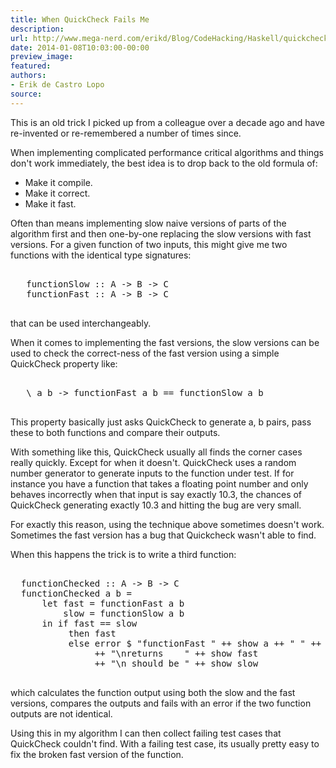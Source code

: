 ```yaml
---
title: When QuickCheck Fails Me
description:
url: http://www.mega-nerd.com/erikd/Blog/CodeHacking/Haskell/quickcheck_fail.html
date: 2014-01-08T10:03:00-00:00
preview_image:
featured:
authors:
- Erik de Castro Lopo
source:
---
```




<p>
This is an old trick I picked up from a colleague over a decade ago and have
re-invented or re-remembered a number of times since.
</p>

<p>
When implementing complicated performance critical algorithms and things
don't work immediately, the best idea is to drop back to the old formula of:
</p>

<ul>
<li>Make it compile.</li>
<li>Make it correct.</li>
<li>Make it fast.</li>
</ul>

<p>
Often than means implementing slow naive versions of parts of the algorithm
first and then one-by-one replacing the slow versions with fast versions.
For a given function of two inputs, this might give me two functions with the
identical type signatures:
</p>

<pre class="code">

   functionSlow :: A -&gt; B -&gt; C
   functionFast :: A -&gt; B -&gt; C

</pre>

<p>
that can be used interchangeably.
</p>

<p>
When it comes to implementing the fast versions, the slow versions can be used
to check the correct-ness of the fast version using a simple QuickCheck property
like:
</p>

<pre class="code">

   \ a b -&gt; functionFast a b == functionSlow a b

</pre>

<p>
This property basically just asks QuickCheck to generate a, b pairs, pass these
to both functions and compare their outputs.
</p>

<p>
With something like this, QuickCheck usually all finds the corner cases really
quickly.
Except for when it doesn't.
QuickCheck uses a random number generator to generate inputs to the function
under test.
If for instance you have a function that takes a floating point number and only
behaves incorrectly when that input is say exactly 10.3, the chances of QuickCheck
generating exactly 10.3 and hitting the bug are very small.
</p>

<p>
For exactly this reason, using the technique above sometimes doesn't work.
Sometimes the fast version has a bug that Quickcheck wasn't able to find.
</p>

<p>
When this happens the trick is to write a third function:
</p>

<pre class="code">

  functionChecked :: A -&gt; B -&gt; C
  functionChecked a b =
      let fast = functionFast a b
          slow = functionSlow a b
      in if fast == slow
           then fast
           else error $ &quot;functionFast &quot; ++ show a ++ &quot; &quot; ++ show b
                ++ &quot;\nreturns    &quot; ++ show fast
                ++ &quot;\n should be &quot; ++ show slow

</pre>

<p>
which calculates the function output using both the slow and the fast versions,
compares the outputs and fails with an error if the two function outputs are not
identical.
</p>


<p>
Using this in my algorithm I can then collect failing test cases that QuickCheck
couldn't find.
With a failing test case, its usually pretty easy to fix the broken fast
version of the function.
</p>


